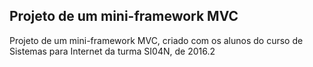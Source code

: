 ## Projeto de um mini-framework MVC

Projeto de um mini-framework MVC, criado com os alunos do curso de Sistemas para Internet da turma SI04N, de 2016.2